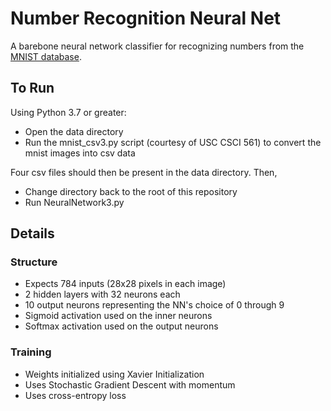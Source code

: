 # Number Recognition Neural Net

A barebone neural network classifier for recognizing numbers from the [MNIST database](http://yann.lecun.com/exdb/mnist/).

## To Run
Using Python 3.7 or greater:

- Open the data directory
- Run the mnist_csv3.py script (courtesy of USC CSCI 561) to convert the mnist images into csv data

Four csv files should then be present in the data directory. Then,

- Change directory back to the root of this repository
- Run NeuralNetwork3.py

## Details

### Structure
- Expects 784 inputs (28x28 pixels in each image)
- 2 hidden layers with 32 neurons each
- 10 output neurons representing the NN's choice of 0 through 9
- Sigmoid activation used on the inner neurons 
- Softmax activation used on the output neurons

### Training
- Weights initialized using Xavier Initialization
- Uses Stochastic Gradient Descent with momentum
- Uses cross-entropy loss
